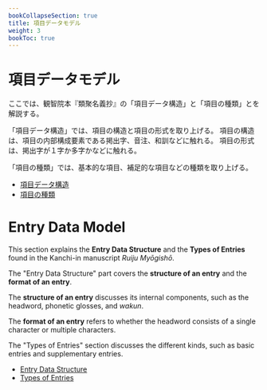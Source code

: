 ```yaml
---
bookCollapseSection: true
title: 項目データモデル
weight: 3
bookToc: true
---
```

# 項目データモデル


ここでは、観智院本『類聚名義抄』の「項目データ構造」と「項目の種類」とを解説する。

「項目データ構造」では、項目の構造と項目の形式を取り上げる。
項目の構造は、項目の内部構成要素である掲出字、音注、和訓などに触れる。
項目の形式は、掲出字が１字か多字かなどに触れる。

「項目の種類」では、基本的な項目、補足的な項目などの種類を取り上げる。


- [項目データ構造](/docs/notes/krm_main/entry_data_model/1_data_structure/)
- [項目の種類](/docs/notes/krm_main/entry_data_model/2_types_of_entries/)

# Entry Data Model

This section explains the **Entry Data Structure** and the **Types of Entries** found in the Kanchi-in manuscript *Ruiju Myōgishō*. 

The "Entry Data Structure" part covers the **structure of an entry** and the **format of an entry**.

The **structure of an entry** discusses its internal components, such as the headword, phonetic glosses, and *wakun*.

The **format of an entry** refers to whether the headword consists of a single character or multiple characters.

The "Types of Entries" section discusses the different kinds, such as basic entries and supplementary entries.

- [Entry Data Structure](/docs/notes/krm_main/entry_data_model/1_data_structure/)
- [Types of Entries](/docs/notes/krm_main/entry_data_model/2_types_of_entries/)